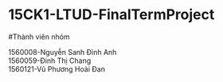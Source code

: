 # 15CK1-LTUD-FinalTermProject

#Thành viên nhóm

1560008-Nguyễn Sanh Đình Anh<br>
1560059-Đinh Thị Chang<br>
1560121-Vũ Phương Hoài Đan

